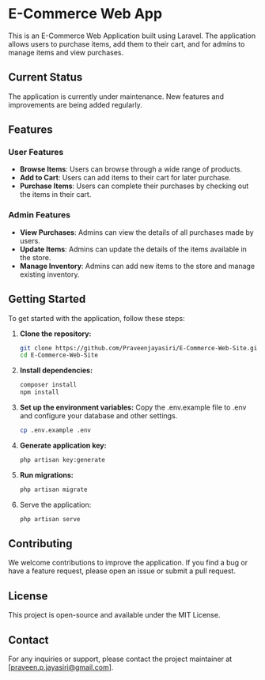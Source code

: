 # E-Commerce Web App

This is an E-Commerce Web Application built using Laravel. The application allows users to purchase items, add them to their cart, and for admins to manage items and view purchases.

## Current Status

The application is currently under maintenance. New features and improvements are being added regularly.

## Features

### User Features
- **Browse Items**: Users can browse through a wide range of products.
- **Add to Cart**: Users can add items to their cart for later purchase.
- **Purchase Items**: Users can complete their purchases by checking out the items in their cart.

### Admin Features
- **View Purchases**: Admins can view the details of all purchases made by users.
- **Update Items**: Admins can update the details of the items available in the store.
- **Manage Inventory**: Admins can add new items to the store and manage existing inventory.

## Getting Started

To get started with the application, follow these steps:

1. **Clone the repository:**
   ```bash
   git clone https://github.com/Praveenjayasiri/E-Commerce-Web-Site.git
   cd E-Commerce-Web-Site
   ```
2. **Install dependencies:**
    ```bash
    composer install
    npm install
    ```
3. **Set up the environment variables:**
Copy the .env.example file to .env and configure your database and other settings.
    ```bash
    cp .env.example .env
    ```
4. **Generate application key:**
    ```bash
    php artisan key:generate
    ```
5. **Run migrations:**
    ```bash
    php artisan migrate
    ```
6. Serve the application:
    
    ```bash
    php artisan serve
    ```
    
## Contributing
We welcome contributions to improve the application. If you find a bug or have a feature request, please open an issue or submit a pull request.

## License
This project is open-source and available under the MIT License.

## Contact
For any inquiries or support, please contact the project maintainer at [praveen.p.jayasiri@gmail.com].
